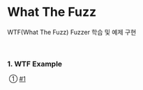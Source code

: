 # What The Fuzz

WTF(What The Fuzz) Fuzzer 학습 및 예제 구현

<br>

### 1. WTF Example

​		  ① [#1](https://github.com/by-roj/24_What-The-Fuzz/blob/main/WTF_Example_%231.md)
